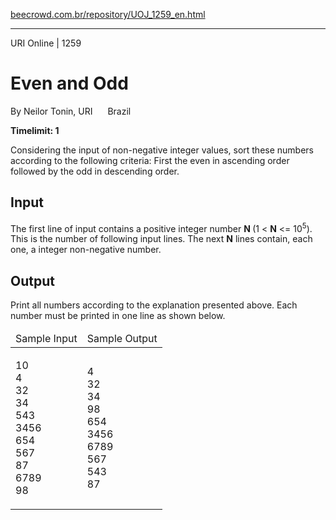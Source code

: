 <p><a href="https://www.beecrowd.com.br/repository/UOJ_1259_en.html">beecrowd.com.br/repository/UOJ_1259_en.html</a></p><hr>
<div>
  <span>URI Online | 1259</span>
  <h1>Even and Odd</h1>
  <div><p>
     By Neilor Tonin, URI <img alt="" src="https://resources.beecrowd.com.br/gallery/images/flags/br.gif" style="width: 16px; height: 11px; "> Brazil</p>
  </div>
  <strong>Timelimit: 1</strong>
</div>
<div>
<div>
  <p>
   Considering the input of non-negative integer values​​, sort these numbers ​​according to the following criteria: First the even in ascending order followed by the odd in descending order.</p>
</div>
<h2>Input</h2>
<div>
  <p>
   The first line of input contains a positive integer number <strong>N </strong>(1 &lt; <strong>N</strong> &lt;= 10<sup>5</sup>). This is the number of following input lines. The next <strong>N</strong> lines contain, each one, a integer non-negative number.</p>
</div>
<h2>Output</h2>
<div>
  <p>
   Print all numbers according to the explanation presented above. Each number must be printed in one line as shown below.</p>
</div>
<div></div>
  <table>
    <thead>
      <tr>
        <td>Sample Input</td>
        <td>Sample Output</td>
      </tr>
    </thead>
    <tbody>
      <tr>
        <td>
          <p>
           10<br>
           4<br>
           32<br>
           34<br>
           543<br>
           3456<br>
           654<br>
           567<br>
           87<br>
           6789<br>
           98</p>
        </td>
        <td>
          <p>
           4<br>
           32<br>
           34<br>
           98<br>
           654<br>
           3456<br>
           6789<br>
           567<br>
           543<br>
           87</p>
        </td>
      </tr>
    </tbody>
  </table>
</div>